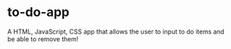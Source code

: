 # to-do-app
A HTML, JavaScript, CSS app that allows the user to input to do items and be able to remove them!
